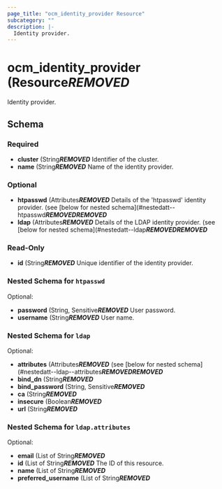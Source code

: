 ```yaml
---
page_title: "ocm_identity_provider Resource"
subcategory: ""
description: |-
  Identity provider.
---
```


# ocm_identity_provider (Resource***REMOVED***

Identity provider.

<!-- schema generated by tfplugindocs -->
## Schema

### Required

- **cluster** (String***REMOVED*** Identifier of the cluster.
- **name** (String***REMOVED*** Name of the identity provider.

### Optional

- **htpasswd** (Attributes***REMOVED*** Details of the 'htpasswd' identity provider. (see [below for nested schema](#nestedatt--htpasswd***REMOVED******REMOVED***
- **ldap** (Attributes***REMOVED*** Details of the LDAP identity provider. (see [below for nested schema](#nestedatt--ldap***REMOVED******REMOVED***

### Read-Only

- **id** (String***REMOVED*** Unique identifier of the identity provider.

<a id="nestedatt--htpasswd"></a>
### Nested Schema for `htpasswd`

Optional:

- **password** (String, Sensitive***REMOVED*** User password.
- **username** (String***REMOVED*** User name.


<a id="nestedatt--ldap"></a>
### Nested Schema for `ldap`

Optional:

- **attributes** (Attributes***REMOVED*** (see [below for nested schema](#nestedatt--ldap--attributes***REMOVED******REMOVED***
- **bind_dn** (String***REMOVED***
- **bind_password** (String, Sensitive***REMOVED***
- **ca** (String***REMOVED***
- **insecure** (Boolean***REMOVED***
- **url** (String***REMOVED***

<a id="nestedatt--ldap--attributes"></a>
### Nested Schema for `ldap.attributes`

Optional:

- **email** (List of String***REMOVED***
- **id** (List of String***REMOVED*** The ID of this resource.
- **name** (List of String***REMOVED***
- **preferred_username** (List of String***REMOVED***


